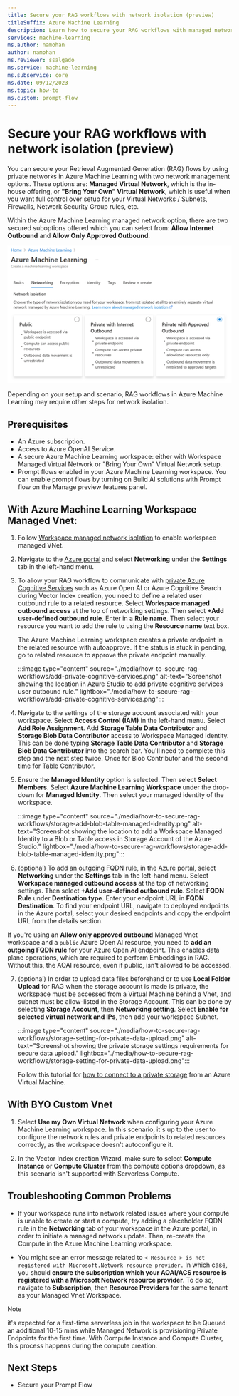 ```yaml
---
title: Secure your RAG workflows with network isolation (preview)
titleSuffix: Azure Machine Learning
description: Learn how to secure your RAG workflows with managed network and custom virtual network scenarios.
services: machine-learning
ms.author: namohan
author: namohan
ms.reviewer: ssalgado
ms.service: machine-learning
ms.subservice: core
ms.date: 09/12/2023
ms.topic: how-to
ms.custom: prompt-flow
---
```


# Secure your RAG workflows with network isolation (preview)

You can secure your Retrieval Augmented Generation (RAG) flows by using private networks in Azure Machine Learning with two network management options. These options are: **Managed Virtual Network**, which is the in-house offering, or **"Bring Your Own" Virtual Network**, which is useful when you want full control over setup for your Virtual Networks / Subnets, Firewalls, Network Security Group rules, etc. 

Within the Azure Machine Learning managed network option, there are two secured suboptions offered which you can select from: **Allow Internet Outbound** and **Allow Only Approved Outbound**. 

![Screenshot of Managed Vnet Options in Azure Machine Learning.](./media/how-to-secure-rag-workflows/private-managed-vnet-options.png)


Depending on your setup and scenario, RAG workflows in Azure Machine Learning may require other steps for network isolation.

## Prerequisites
* An Azure subscription.
* Access to Azure OpenAI Service.
* A secure Azure Machine Learning workspace: either with Workspace Managed Virtual Network or "Bring Your Own" Virtual Network setup.
* Prompt flows enabled in your Azure Machine Learning workspace. You can enable prompt flows by turning on Build AI solutions with Prompt flow on the Manage preview features panel.

## With Azure Machine Learning Workspace Managed Vnet:

1. Follow [Workspace managed network isolation](./how-to-managed-network.md) to enable workspace managed VNet.

2. Navigate to the [Azure portal](https://ms.portal.azure.com) and select **Networking** under the **Settings** tab in the left-hand menu.

3. To allow your RAG workflow to communicate with [<u>private</u> Azure Cognitive Services](./../ai-services/cognitive-services-virtual-networks.md) such as Azure Open AI or Azure Cognitive Search during Vector Index creation, you need to define a related user outbound rule to a related resource. Select **Workspace managed outbound access** at the top of networking settings. Then select **+Add user-defined outbound rule**. Enter in a **Rule name**. Then select your resource you want to add the rule to using the **Resource name** text box.

   The Azure Machine Learning workspace creates a private endpoint in the related resource with autoapprove. If the status is stuck in pending, go to related resource to approve the private endpoint manually.

   :::image type="content" source="./media/how-to-secure-rag-workflows/add-private-cognitive-services.png" alt-text="Screenshot showing the location in Azure Studio to add private cognitive services user outbound rule." lightbox="./media/how-to-secure-rag-workflows/add-private-cognitive-services.png":::

4. Navigate to the settings of the storage account associated with your workspace. Select **Access Control (IAM)** in the left-hand menu. Select **Add Role Assignment**. Add **Storage Table Data Contributor** and **Storage Blob Data Contributor** access to Workspace Managed Identity. This can be done typing **Storage Table Data Contributor** and **Storage Blob Data Contributor** into the search bar. You'll need to complete this step and the next step twice. Once for Blob Contributor and the second time for Table Contributor. 

5. Ensure the **Managed Identity** option is selected. Then select **Select Members**. Select **Azure Machine Learning Workspace** under the drop-down for **Managed Identity**. Then select your managed identity of the workspace. 

   :::image type="content" source="./media/how-to-secure-rag-workflows/storage-add-blob-table-managed-identity.png" alt-text="Screenshot showing the location to add a Workspace Managed Identity to a Blob or Table access in Storage Account of the Azure Studio." lightbox="./media/how-to-secure-rag-workflows/storage-add-blob-table-managed-identity.png":::

7. (optional) To add an outgoing FQDN rule, in the Azure portal, select **Networking** under the **Settings** tab in the left-hand menu. Select **Workspace managed outbound access** at the top of networking settings. Then select **+Add user-defined outbound rule**. Select **FQDN Rule** under **Destination type**. Enter your endpoint URL in **FQDN Destination**. To find your endpoint URL, navigate to deployed endpoints in the Azure portal, select your desired endpoints and copy the endpoint URL from the details section.

If you're using an **Allow only approved outbound** Managed Vnet workspace and a `public` Azure Open AI resource, you need to **add an outgoing FQDN rule** for your Azure Open AI endpoint. This enables data plane operations, which are required to perform Embeddings in RAG. Without this, the AOAI resource, even if public, isn't allowed to be accessed.

7. (optional) In order to upload data files beforehand or to use **Local Folder Upload** for RAG when the storage account is made is private, the workspace must be accessed from a Virtual Machine behind a Vnet, and subnet must be allow-listed in the Storage Account. This can be done by selecting **Storage Account**, then **Networking setting**. Select **Enable for selected virtual network and IPs**, then add your workspace Subnet.

   :::image type="content" source="./media/how-to-secure-rag-workflows/storage-setting-for-private-data-upload.png" alt-text="Screenshot showing the private storage settings requirements for secure data upload." lightbox="./media/how-to-secure-rag-workflows/storage-setting-for-private-data-upload.png":::

    Follow this tutorial for [how to connect to a private storage](../private-link/tutorial-private-endpoint-storage-portal.md) from an Azure Virtual Machine.

## With BYO Custom Vnet

1. Select **Use my Own Virtual Network** when configuring your Azure Machine Learning workspace. In this scenario, it's up to the user to configure the network rules and private endpoints to related resources correctly, as the workspace doesn't autoconfigure it.

2. In the Vector Index creation Wizard, make sure to select **Compute Instance** or **Compute Cluster** from the compute options dropdown, as this scenario isn't supported with Serverless Compute.

## Troubleshooting Common Problems

- If your workspace runs into network related issues where your compute is unable to create or start a compute, try adding a placeholder FQDN rule in the **Networking** tab of your workspace in the Azure portal, in order to initiate a managed network update. Then, re-create the Compute in the Azure Machine Learning workspace.

- You might see an error message related to `< Resource > is not registered with Microsoft.Network resource provider.` In which case, you should **ensure the subscription which your AOAI/ACS resource is registered with a Microsoft Network resource provider**. To do so, navigate to **Subscription**, then **Resource Providers** for the same tenant as your Managed Vnet Workspace.

> [!NOTE]
> it's expected for a first-time serverless job in the workspace to be Queued an additional 10-15 mins while Managed Network is provisioning Private Endpoints for the first time. With Compute Instance and Compute Cluster, this process happens during the compute creation.

## Next Steps

- Secure your Prompt Flow
